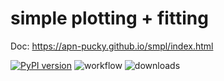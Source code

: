 # simple plotting + fitting
Doc: https://apn-pucky.github.io/smpl/index.html

[![PyPI version](https://badge.fury.io/py/smpl.svg)](https://badge.fury.io/py/smpl)
![workflow](https://github.com/APN-Pucky/smpl/actions/workflows/stable.yml/badge.svg)
![downloads](https://img.shields.io/pypi/dm/smpl.svg)
